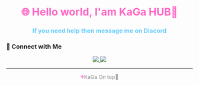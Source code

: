 <h1 align="center" style="color:#FF66C4">🌐 Hello world, I'am KaGa HUB💫</h1>
<h3 align="center" style="color:#66CCFF">If you need help then message me on Discord</h3>


### 📲 Connect with Me

<p align="center">
  <a href=https://discord.gg/gwNTt2thTg" target="_blank">
    <img src="https://img.shields.io/badge/Discord-FF66C4?style=for-the-badge&logo=discord&logoColor=white" />
  </a>
  <a href="https://youtube.com/@kagahub?si=KoUBcsJlNfZPUQ1s" target="_blank">
    <img src="https://img.shields.io/badge/Youtube-66CCFF?style=for-the-badge&logo=youtube&logoColor=white" />
  </a>
</p>

---

<p align="center" style="color:#888">
  <span style="color:#FF66C4">💗</span>KaGa  On top💖</strong>
</p>